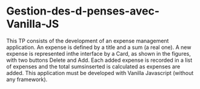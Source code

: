 # Gestion-des-d-penses-avec-Vanilla-JS

This TP consists of the development of an expense management application.
An expense is defined by a title and a sum (a real one).
A new expense is represented inthe interface by a Card, as shown in the figures, with two buttons Delete and Add.
Each added expense is recorded in a list of expenses and the total sumsinserted is calculated as expenses are added.
This application must be developed with Vanilla Javascript (without any framework).
